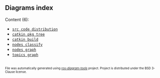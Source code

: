 <!--
File was automatically generated using 'ros-diagram-tools' project.
Project is distributed under the BSD 3-Clause license.
-->

## Diagrams index


Content (6):
 - [`src code distribution`](../codedistribution/full_graph.md)
 - [`catkin pkg tree`](../catkintree/full_graph.md)
 - [`catkin build`](../catkinschedule/full_graph.md)
 - [`nodes classify`](../nodes_classification.txt)
 - [`nodes graph`](../nodetree/whole_graph.png)
 - [`topics graph`](../topictree/graph.png)


</br>
<font size="1">
File was automatically generated using <a href="https://github.com/anetczuk/ros-diagram-tools"><i>ros-diagram-tools</i></a> project.
Project is distributed under the BSD 3-Clause license.
</font>
